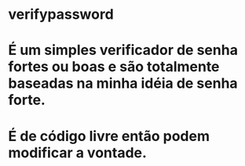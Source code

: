 # verifypassword

# É um simples verificador de senha fortes ou boas e são totalmente baseadas na minha idéia de senha forte.

# É de código livre então podem modificar a vontade.
